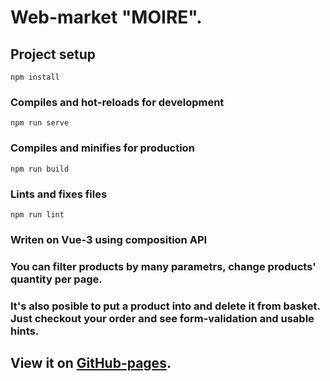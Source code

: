 # Web-market "MOIRE".

## Project setup
```
npm install
```

### Compiles and hot-reloads for development
```
npm run serve
```

### Compiles and minifies for production
```
npm run build
```

### Lints and fixes files
```
npm run lint
```

### Writen on Vue-3 using composition API
### You can filter products by many parametrs, change products' quantity per page.
### It's also posible to put a product into and delete it from basket. Just checkout your order and see form-validation and usable hints.
## View it on [GitHub-pages](https://nikita-bondarenko.github.io/vue-moire/#/).
